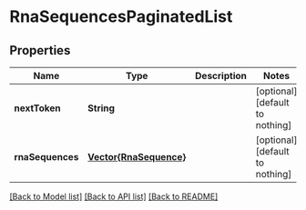 # RnaSequencesPaginatedList


## Properties
Name | Type | Description | Notes
------------ | ------------- | ------------- | -------------
**nextToken** | **String** |  | [optional] [default to nothing]
**rnaSequences** | [**Vector{RnaSequence}**](RnaSequence.md) |  | [optional] [default to nothing]


[[Back to Model list]](../README.md#models) [[Back to API list]](../README.md#api-endpoints) [[Back to README]](../README.md)



